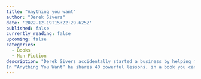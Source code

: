 ```yaml
---
title: "Anything you want"
author: "Derek Sivers"
date: '2022-12-19T15:22:29.625Z'
published: false
currently_reading: false
upcoming: false
categories:
  - Books
  - Non-Fiction
description: "Derek Sivers accidentally started a business by helping musicians sell their music. It became the largest online seller of independent music with over 150,000 musicians and $100M in sales. After ten years, he sold the company for $22 million and gave all the money to charity.
In “Anything You Want” he shares 40 powerful lessons, in a book you can read in about an hour. "
---
```

